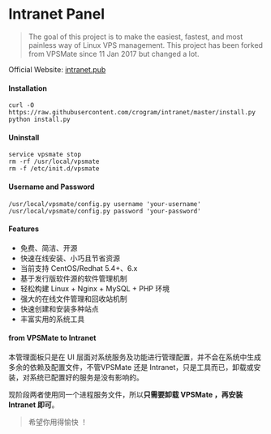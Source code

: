 # Intranet Panel


> The goal of this project is to make the easiest, fastest, and most painless way of Linux VPS management. This project has been forked from VPSMate since 11 Jan 2017 but changed a lot.

Official Website: [intranet.pub](http://intranet.pub "Intranet")

#### Installation

```shell
curl -O https://raw.githubusercontent.com/crogram/intranet/master/install.py
python install.py
```

#### Uninstall

```shell
service vpsmate stop
rm -rf /usr/local/vpsmate
rm -f /etc/init.d/vpsmate
```

#### Username and Password

```shell
/usr/local/vpsmate/config.py username 'your-username'
/usr/local/vpsmate/config.py password 'your-password'
```

#### Features

- 免费、简洁、开源
- 快速在线安装、小巧且节省资源
- 当前支持 CentOS/Redhat 5.4+、6.x
- 基于发行版软件源的软件管理机制
- 轻松构建 Linux + Nginx + MySQL + PHP 环境
- 强大的在线文件管理和回收站机制
- 快速创建和安装多种站点
- 丰富实用的系统工具

#### from VPSMate to Intranet

本管理面板只是在 UI 层面对系统服务及功能进行管理配置，并不会在系统中生成多余的依赖及配置文件，不管VPSMate 还是 Intranet，只是工具而已，卸载或安装，对系统已配置好的服务是没有影响的。

现阶段两者使用同一个进程服务文件，所以**只需要卸载 VPSMate ，再安装 Intranet 即可**。

> 希望你用得愉快 ！
